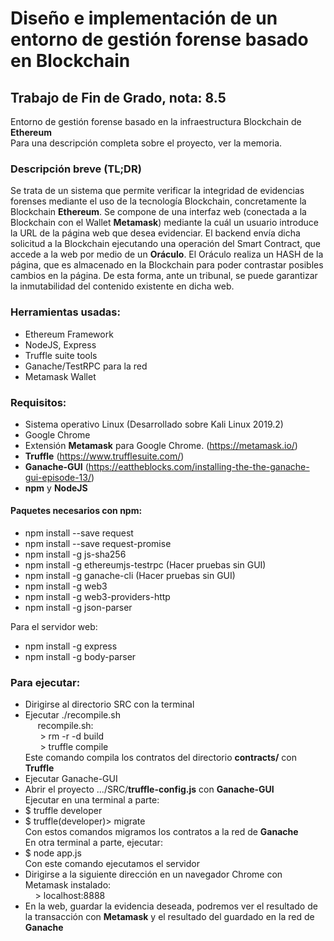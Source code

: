 # Diseño e implementación de un entorno de gestión forense basado en Blockchain
## Trabajo de Fin de Grado, nota: 8.5

Entorno de gestión forense basado en la infraestructura Blockchain de **Ethereum** <br>
Para una descripción completa sobre el proyecto, ver la memoria.
### Descripción breve (TL;DR)
Se trata de un sistema que permite verificar la integridad de evidencias forenses mediante el uso de la tecnología Blockchain, concretamente la Blockchain **Ethereum**. Se compone de una interfaz web (conectada a la Blockchain con el Wallet **Metamask**) mediante la cuál un usuario introduce la URL de la página web que desea evidenciar. El backend envía dicha solicitud a la Blockchain ejecutando una operación del Smart Contract, que accede a la web por medio de un **Oráculo**. El Oráculo realiza un HASH de la página, que es almacenado en la Blockchain para poder contrastar posibles cambios en la página. De esta forma, ante un tribunal, se puede garantizar la inmutabilidad del contenido existente en dicha web.

### Herramientas usadas:
* Ethereum Framework
* NodeJS, Express 
* Truffle suite tools
* Ganache/TestRPC para la red
* Metamask Wallet

### Requisitos:
* Sistema operativo Linux (Desarrollado sobre Kali Linux 2019.2)
* Google Chrome
* Extensión **Metamask** para Google Chrome. (https://metamask.io/)
* **Truffle** (https://www.trufflesuite.com/)
* **Ganache-GUI** (https://eattheblocks.com/installing-the-the-ganache-gui-episode-13/)
* **npm** y **NodeJS**

#### Paquetes necesarios con npm:
* npm install --save request
* npm install --save request-promise
* npm install -g js-sha256
* npm install -g ethereumjs-testrpc (Hacer pruebas sin GUI)
* npm install -g ganache-cli (Hacer pruebas sin GUI)
* npm install -g web3
* npm install -g web3-providers-http
* npm install -g json-parser

Para el servidor web:
* npm install -g express
* npm install -g body-parser

### Para ejecutar:

* Dirigirse al directorio SRC con la terminal
* Ejecutar ./recompile.sh <br>
&nbsp;&nbsp;&nbsp;&nbsp; recompile.sh: <br>
&nbsp;&nbsp;&nbsp;&nbsp;&nbsp;&nbsp;> rm -r -d build <br>
&nbsp;&nbsp;&nbsp;&nbsp;&nbsp;&nbsp;> truffle compile <br>
Este comando compila los contratos del directorio **contracts/** con **Truffle** <br>
 * Ejecutar Ganache-GUI
 * Abrir el proyecto .../SRC/**truffle-config.js** con **Ganache-GUI** <br>
 Ejecutar en una terminal a parte: <br>
 * $ truffle developer
 * $ truffle(developer)> migrate <br>
Con estos comandos migramos los contratos a la red de **Ganache** <br>
En otra terminal a parte, ejecutar: <br>
 * $ node app.js <br>
 Con este comando ejecutamos el servidor <br>
* Dirigirse a la siguiente dirección en un navegador Chrome con Metamask instalado: <br>
&nbsp;&nbsp;&nbsp;&nbsp;> localhost:8888 <br>
* En la web, guardar la evidencia deseada, podremos ver el resultado de la transacción con **Metamask** y el resultado del guardado en la red de **Ganache**
